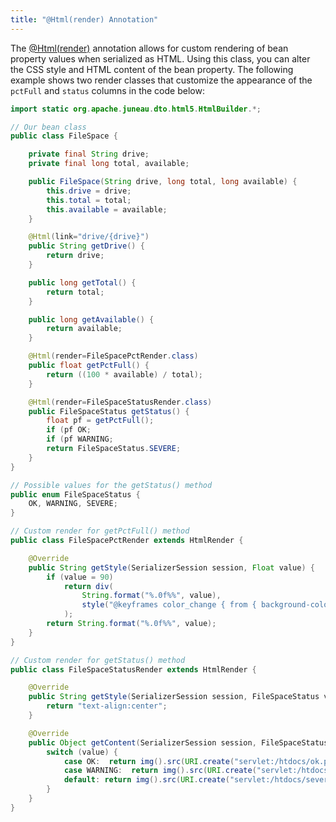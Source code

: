 ```yaml
---
title: "@Html(render) Annotation"
---
```


The [@Html(render)]({{API_DOCS}}/org/apache/juneau/html/annotation/Html.html#render) annotation allows for custom rendering of bean property values when serialized as HTML.
Using this class, you can alter the CSS style and HTML content of the bean property.
The following example shows two render classes that customize the appearance of the `pctFull` and `status` columns in the code below:

```java
import static org.apache.juneau.dto.html5.HtmlBuilder.*;

// Our bean class
public class FileSpace {

    private final String drive;
    private final long total, available;

    public FileSpace(String drive, long total, long available) {
        this.drive = drive;
        this.total = total;
        this.available = available;
    }

    @Html(link="drive/{drive}")
    public String getDrive() {
        return drive;
    }

    public long getTotal() {
        return total;
    }

    public long getAvailable() {
        return available;
    }

    @Html(render=FileSpacePctRender.class)
    public float getPctFull() {
        return ((100 * available) / total);
    }

    @Html(render=FileSpaceStatusRender.class)
    public FileSpaceStatus getStatus() {
        float pf = getPctFull();
        if (pf OK;
        if (pf WARNING;
        return FileSpaceStatus.SEVERE;
    }
}
```


```java
// Possible values for the getStatus() method
public enum FileSpaceStatus {
    OK, WARNING, SEVERE;
}
```


```java
// Custom render for getPctFull() method
public class FileSpacePctRender extends HtmlRender {

    @Override
    public String getStyle(SerializerSession session, Float value) {
        if (value = 90)
            return div(
                String.format("%.0f%%", value),
                style("@keyframes color_change { from { background-color: red; } to { background-color: yellow; }")
            );
        return String.format("%.0f%%", value);
    }
}
```


```java
// Custom render for getStatus() method
public class FileSpaceStatusRender extends HtmlRender {

    @Override
    public String getStyle(SerializerSession session, FileSpaceStatus value) {
        return "text-align:center";
    }

    @Override
    public Object getContent(SerializerSession session, FileSpaceStatus value) {
        switch (value) {
            case OK:  return img().src(URI.create("servlet:/htdocs/ok.png"));
            case WARNING:  return img().src(URI.create("servlet:/htdocs/warning.png"));
            default: return img().src(URI.create("servlet:/htdocs/severe.png"));
        }
    }
}

```
